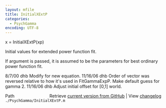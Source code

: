 ```yaml
---
layout: mfile
title: InitialXExtP
categories:
  - PsychGamma
encoding: UTF-8
---
```


x = InitialXExtP(xp)

Initial values for extended power function fit.

If argument is passed, it is assumed to be the
parameters for best ordinary power function fit.

8/7/00   dhb  Modify for new equation.
11/16/06 dhb  Order of vector was reversed relative to how it's used in
              FitGammaExpP.  Make default guess for gamma 2.
11/16/06 dhb  Adjust initial offset for [0,1] world.


<div class="code_header" style="text-align:right;">
  <span style="float:left;">Path&nbsp;&nbsp;</span> <span class="counter">Retrieve <a href=
  "https://raw.github.com/Psychtoolbox-3/Psychtoolbox-3/beta/./PsychGamma/InitialXExtP.m">current version from GitHub</a> | View <a href=
  "https://github.com/Psychtoolbox-3/Psychtoolbox-3/commits/beta/./PsychGamma/InitialXExtP.m">changelog</a></span>
</div>
<div class="code">
  <code>./PsychGamma/InitialXExtP.m</code>
</div>
